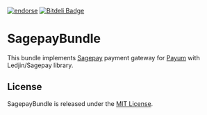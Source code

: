 [![endorse](https://api.coderwall.com/a2xchip/endorsecount.png)](https://coderwall.com/a2xchip)
[![Bitdeli Badge](https://d2weczhvl823v0.cloudfront.net/LedjIn/sagepay/trend.png)](https://bitdeli.com/free "Bitdeli Badge")

# SagepayBundle

This bundle implements [Sagepay](http://www.sagepay.com/) payment gateway for [Payum](http://payum.org)
with Ledjin/Sagepay library.

## License

SagepayBundle is released under the [MIT License](LICENSE).
